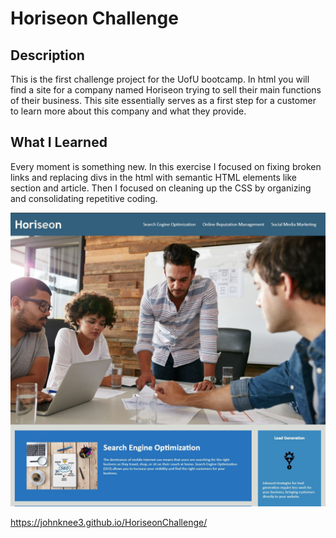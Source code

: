 # Horiseon Challenge

## Description

This is the first challenge project for the UofU bootcamp.  In html you will find a site for a company named Horiseon trying to sell their main functions of their business.  This site essentially serves as a first step for a customer to learn more about this company and what they provide.

## What I Learned

Every moment is something new.  In this exercise I focused on fixing broken links and replacing divs in the html with semantic HTML elements like section and article.  Then I focused on cleaning up the CSS by organizing and consolidating repetitive coding.

<img src="docs/assets/images/HoriseonPreview.jpg" alt="Brief snip of the full webpage">

https://johnknee3.github.io/HoriseonChallenge/
